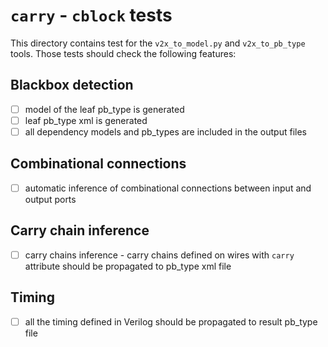 # `carry` - `cblock` tests

This directory contains test for the `v2x_to_model.py` and `v2x_to_pb_type` tools.
Those tests should check the following features:

## Blackbox detection

 - [ ] model of the leaf pb\_type is generated
 - [ ] leaf pb\_type xml is generated
 - [ ] all dependency models and pb\_types are included in the output files

## Combinational connections

 - [ ] automatic inference of combinational connections between input and output ports

## Carry chain inference

 - [ ] carry chains inference - carry chains defined on wires with `carry` attribute should be propagated to pb\_type xml file

## Timing

 - [ ] all the timing defined in Verilog should be propagated to result pb\_type file

